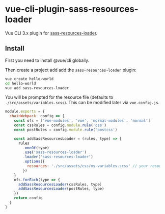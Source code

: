 # vue-cli-plugin-sass-resources-loader

Vue CLI 3.x plugin for [sass-resources-loader](https://github.com/shakacode/sass-resources-loader).

## Install

First you need to install @vue/cli globally.

Then create a project add add the `sass-resources-loader` plugin:

```bash
vue create hello-world
cd hello-world
vue add sass-resources-loader
```

You will be prompted for the resource file (defaults to `./src/assets/variables.scss`). This can be modified later via `vue.config.js`.

```js
module.exports = {
  chainWebpack: config => {
    const ofs = ['vue-modules', 'vue', 'normal-modules', 'normal']
    const cssRules = config.module.rule('css')
    const postRules = config.module.rule('postcss')

    const addSassResourcesLoader = (rules, type) => {
      rules
        .oneOf(type)
        .use('sass-resources-loader')
        .loader('sass-resources-loader')
        .options({
          resources: './src/assets/css/my-variables.scss' // your resource file or patterns
        })
    }
    ofs.forEach(type => {
      addSassResourcesLoader(cssRules, type)
      addSassResourcesLoader(postRules, type)
    })
    return config
  }
}
```
